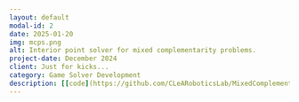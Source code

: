 ```yaml
---
layout: default
modal-id: 2
date: 2025-01-20
img: mcps.png
alt: Interior point solver for mixed complementarity problems.
project-date: December 2024
client: Just for kicks...
category: Game Solver Development
description: [[code](https://github.com/CLeARoboticsLab/MixedComplementarityProblems.jl)] In this project, we develop a customized interior point algorithm for solving mixed complementarity problems. This is a broad class of mathematical programming problems that includes Nash equilibrium problems. Our solver achieves state-of-the-art performance, and also supports automatic differentiation of solutions with respect to problem parameters. This way, you can use `MixedComplementarityProblems.jl` within larger machine learning pipelines! This project is under active development, so stay tuned for more updates!
---
```

